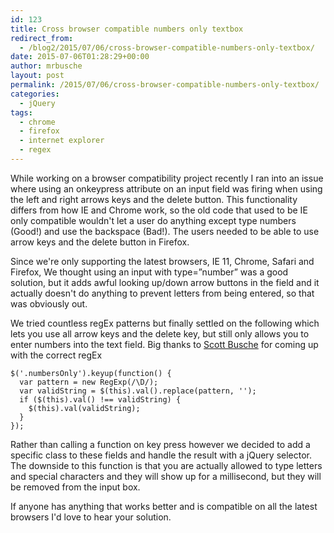 ```yaml
---
id: 123
title: Cross browser compatible numbers only textbox
redirect_from:
  - /blog2/2015/07/06/cross-browser-compatible-numbers-only-textbox/
date: 2015-07-06T01:28:29+00:00
author: mrbusche
layout: post
permalink: /2015/07/06/cross-browser-compatible-numbers-only-textbox/
categories:
  - jQuery
tags:
  - chrome
  - firefox
  - internet explorer
  - regex
---
```


While working on a browser compatibility project recently I ran into an issue where using an onkeypress attribute on an input field was firing when using the left and right arrows keys and the delete button. This functionality differs from how IE and Chrome work, so the old code that used to be IE only compatible wouldn't let a user do anything except type numbers (Good!) and use the backspace (Bad!). The users needed to be able to use arrow keys and the delete button in Firefox.

Since we're only supporting the latest browsers, IE 11, Chrome, Safari and Firefox, We thought using an input with type=&#8221;number&#8221; was a good solution, but it adds awful looking up/down arrow buttons in the field and it actually doesn't do anything to prevent letters from being entered, so that was obviously out.

We tried countless regEx patterns but finally settled on the following which lets you use all arrow keys and the delete key, but still only allows you to enter numbers into the text field. Big thanks to [Scott Busche](https://twitter.com/busches) for coming up with the correct regEx

    $('.numbersOnly').keyup(function() {
      var pattern = new RegExp(/\D/);
      var validString = $(this).val().replace(pattern, '');
      if ($(this).val() !== validString) {
        $(this).val(validString);
      }
    });

Rather than calling a function on key press however we decided to add a specific class to these fields and handle the result with a jQuery selector. The downside to this function is that you are actually allowed to type letters and special characters and they will show up for a millisecond, but they will be removed from the input box.

If anyone has anything that works better and is compatible on all the latest browsers I'd love to hear your solution.
